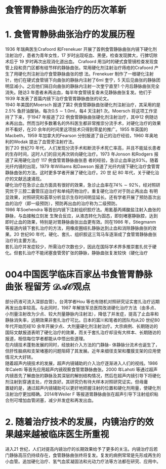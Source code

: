 # 食管胃静脉曲张治疗的历次革新  
# 1. 食管胃静脉曲张治疗的发展历程  
1936 年瑞典医生Crafoord 和Frenekuer 开展了首例食管静脉曲张内镜下硬化剂注射治疗，患者为青年女性，17 岁时出现呕血、黑便，检查发现脾大，行脾切除术后于 19  岁时再次出现消化道出血。 Crafoord 用当时的硬式食管镜检查发现食管上段和贲门区都有结节样的静脉曲张。常用硬化剂注射治疗痔疮的Crafoord  产生了用硬化剂注射治疗食管静脉曲张的想 法。Frenekuer 制作了一根硬化注射针，他们在硬式食管镜下向曲张的静脉内注射了6ml 奎宁，5 天后见曲张的静脉团明显减小。之后他们隔日向曲张的静脉内注射一次奎宁直至1 个月后静脉曲张完全消失。随访3 年患者未再出血，每半年食管镜复查未见静脉曲张复发。他们于1939 年发表了首篇内镜下治疗食管胃静脉曲张的论文。  
1940 年美国的Moersch 报道了第2 例食管静脉曲张硬化剂注射治疗，其采用的是$2.5\%$ 鱼肝油酸钠，每次$0.5\sim1.0\mathrm{ml}$，每4 天注射1 次。Moersch 将这项工作坚持了下来，于1947 年报道了22 例食管静脉曲张硬化剂注射治疗，其中12 例随访未再出血。然而当时多数著名的外科医生都非常推崇分流手术，对硬化治疗的效果并不看好，在20 余年的时间里这项技术只得到零星的推广。1955 年英国的Macbeth，1959 年加拿大的Fearson 分别报道了自己的治疗经验，1960 年奥地利的Wodak 提出了血管旁注射疗法。  
到了20 世纪70 年代，人们发现分流手术和断流手术死亡率高，并且不能延长患者的生存时间，这时人们的目光再次转向硬化治疗。1973 年Jonson 和Rodgers  报道了采用硬化治疗 117  例食管胃静脉曲张患 者的经验，急诊止血率达$93\%$。随着光纤内镜的出现，1979 年Williams 和Dawson 报道了光纤内镜下硬化治疗食管胃静脉曲张的方法。这时更多学者开展了硬化治疗。20 世 纪 80 年代，关于硬化治疗的文献迅速涌现。  
硬化治疗在急诊止血方面具有很好的效果，急诊止血率在$74\%\sim92\%$，经对照研究优于三腔二囊管压迫治疗和单纯药物治疗。重复硬化治疗对于防止再出血 有明显效果，对照研究和荟萃分析显示生存时间明显延长。还有学者开展了预防首次出血的治疗（即一级预防），预防再出血的治疗称为二级预防。  
1986 年Soehendra 等首创内镜下注射组织胶疗法。用氰基丙烯酸盐注射入曲张的静脉，与血接触立刻发 生聚合反应，从液态转化为固态，即刻堵塞静脉腔，达到即时止血的效果，特别是对胃静脉曲张出血更有效。同在1986 年，Stiegmanm 等报道内镜下套扎治疗的方法，用橡皮圈结扎静脉达到止血和消除静脉曲张的效果。20 世纪90 年代，硬化、套扎、组织胶这三驾马车逐渐成了食管胃静脉曲张治疗的主要方法。  
套扎治疗并发症较少，所需治疗次数也少，因此在国际学术界多推崇套扎优于硬化。但套扎治疗不能闭塞食管旁扩张的静脉，静脉曲张复发较快（硬化治疗  
# 004中国医学临床百家丛书食管胃静脉曲张 程留芳 $\mathcal{D A O}$观点  
部分药液可流入深部血管）。台湾学者Hou 等也有随机对照研究证实套扎治疗远期再发出血率较高。与此同时，1987 年解放军总医院改进硬化治疗方法（由多点、小剂量注射改为少点、较大剂量静脉内注射法），降低了并发症，提高了止血率和静脉消失率，远期效果非套扎治疗可比。日本的富川和笔者的团队均从20 世纪80 年代开始历经10 余年开展少点、大剂量硬化剂注射治疗。大宗病例、长期随访的国际文献报道表明了硬化治疗的效果，而关于套扎治疗却没有大样本、长期随访的报道，相信每位学者都能从中悟出些道理。  
在内镜技术蓬勃发展的同时，经放射介入方法的门静脉- 体静脉分流术也诞生了，但肝性脑病和支架堵塞的问题阻碍了其发展。近年来细径支架和覆膜支架的应用使情况大大好转。  
随着超声内镜技术的发展，超声内镜辅助的介入治疗逐渐进入人们的视线。1986 年Caletti 等首先应用超声内镜观察食管胃静脉曲张。2000 年Lahoti 等通过超声内镜首先了解曲张的静脉及其深层的解剖结构情况，然后在超声内镜引导下将硬化剂注射到穿通支处，疗效良好。其研究仍有待大样本对照研究证实。但毋庸  
置疑的是，通过超声内镜辅助可以更好地把握注射的位置和硬化剂用量，使硬化剂注射治疗更加精确。2014年Weiler F 等报道胃静脉曲张在超声引导下注射组织粘合剂可增加血管闭塞，减少并发症和再发出血。  
# 2. 随着治疗技术的发展，内镜治疗的效果越来越被临床医生所重视  
进入21 世纪，人们对提高内镜治疗的长期效果给予了更多的关注。内镜治疗后若门静脉高压仍持续存在，食管静脉曲张终将复发。复发的病例常常是先形成再生的小血管。追加硬化治疗、氢气血浆凝固法和光动力疗法等方法都在研究、应用中。  